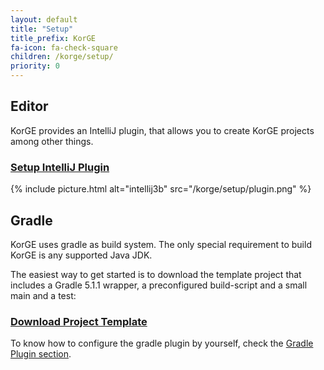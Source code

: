 ```yaml
---
layout: default
title: "Setup"
title_prefix: KorGE
fa-icon: fa-check-square
children: /korge/setup/
priority: 0
---
```


## Editor

KorGE provides an IntelliJ plugin, that allows you to create KorGE projects among other things.

### <a href="/korge/setup/intellij-plugin"><i class="fa far fa-lightbulb"></i> Setup IntelliJ Plugin</a>

{% include picture.html alt="intellij3b" src="/korge/setup/plugin.png" %}

## Gradle

KorGE uses gradle as build system. The only special requirement to build KorGE is any supported Java JDK.

The easiest way to get started is to download the template project that includes a Gradle 5.1.1 wrapper, a preconfigured build-script and a small main and a test:

### <a href="https://github.com/korlibs/korge-hello-world/archive/master.zip"><i class="fa fa-download"></i> Download Project Template</a>

To know how to configure the gradle plugin by yourself, check the [Gradle Plugin section](/korge/setup/gradle-plugin).
